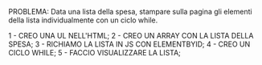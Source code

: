 PROBLEMA: Data una lista della spesa, stampare sulla pagina gli elementi della lista individualmente con un ciclo while.

1 - CREO UNA UL NELL'HTML;
2 - CREO UN ARRAY CON LA LISTA DELLA SPESA;
3 - RICHIAMO LA LISTA IN JS CON ELEMENTBYID;
4 - CREO UN CICLO WHILE;
5 - FACCIO VISUALIZZARE LA LISTA;
